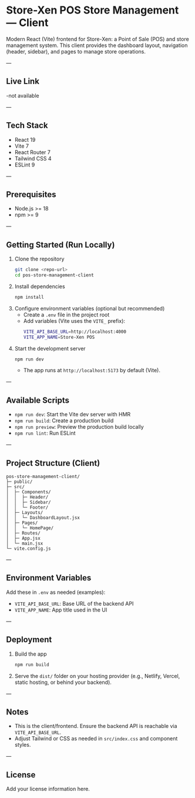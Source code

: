 # Store-Xen POS Store Management — Client

Modern React (Vite) frontend for Store-Xen: a Point of Sale (POS) and store management system. This client provides the dashboard layout, navigation (header, sidebar), and pages to manage store operations.

—

## Live Link

<!-- - Live (Client): <your-live-url-here> -->
-not available 

—

## Tech Stack

- React 19
- Vite 7
- React Router 7
- Tailwind CSS 4
- ESLint 9

—

## Prerequisites

- Node.js >= 18
- npm >= 9

—

## Getting Started (Run Locally)

1. Clone the repository
   ```bash
   git clone <repo-url>
   cd pos-store-management-client
   ```
2. Install dependencies
   ```bash
   npm install
   ```
3. Configure environment variables (optional but recommended)
   - Create a `.env` file in the project root
   - Add variables (Vite uses the `VITE_` prefix):
     ```bash
     VITE_API_BASE_URL=http://localhost:4000
     VITE_APP_NAME=Store-Xen POS
     ```
4. Start the development server
   ```bash
   npm run dev
   ```
   - The app runs at `http://localhost:5173` by default (Vite).

—

## Available Scripts

- `npm run dev`: Start the Vite dev server with HMR
- `npm run build`: Create a production build
- `npm run preview`: Preview the production build locally
- `npm run lint`: Run ESLint

—

## Project Structure (Client)

```
pos-store-management-client/
├─ public/
├─ src/
│  ├─ Components/
│  │  ├─ Header/
│  │  ├─ Sidebar/
│  │  └─ Footer/
│  ├─ Layouts/
│  │  └─ DashboardLayout.jsx
│  ├─ Pages/
│  │  └─ HomePage/
│  ├─ Routes/
│  ├─ App.jsx
│  └─ main.jsx
└─ vite.config.js
```

—

## Environment Variables

Add these in `.env` as needed (examples):

- `VITE_API_BASE_URL`: Base URL of the backend API
- `VITE_APP_NAME`: App title used in the UI

—

## Deployment

1. Build the app
   ```bash
   npm run build
   ```
2. Serve the `dist/` folder on your hosting provider (e.g., Netlify, Vercel, static hosting, or behind your backend).

—

## Notes

- This is the client/frontend. Ensure the backend API is reachable via `VITE_API_BASE_URL`.
- Adjust Tailwind or CSS as needed in `src/index.css` and component styles.

—

## License

Add your license information here.
